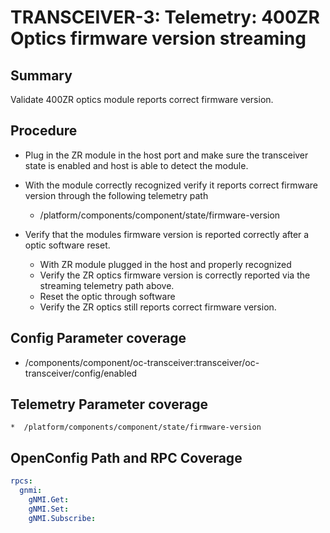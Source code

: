 # TRANSCEIVER-3: Telemetry: 400ZR Optics firmware version streaming

## Summary

Validate 400ZR optics module reports correct firmware version.

## Procedure

*   Plug in the ZR module in the host port and make sure the transceiver 
    state is enabled and host is able to detect the module.
*   With the module correctly recognized verify it reports correct firmware
    version through the following telemetry path
    *   /platform/components/component/state/firmware-version

*   Verify that the modules firmware version is reported correctly after a
    optic software reset.

    *   With ZR module plugged in the host and properly recognized 
    *   Verify the ZR optics firmware version is correctly reported via the 
        streaming telemetry path above.
    *   Reset the optic through software
    *   Verify the ZR optics still reports correct firmware version. 

## Config Parameter coverage

*   /components/component/oc-transceiver:transceiver/oc-transceiver/config/enabled

## Telemetry Parameter coverage

    *  /platform/components/component/state/firmware-version

## OpenConfig Path and RPC Coverage
```yaml
rpcs:
  gnmi:
    gNMI.Get:
    gNMI.Set:
    gNMI.Subscribe:
```
